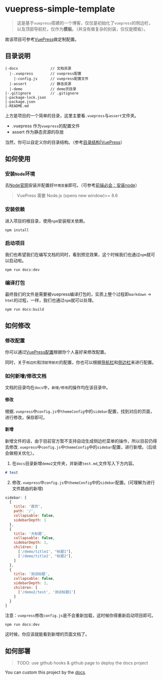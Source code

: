# vuepress-simple-template

>这是基于`vuepress`搭建的一个博客，仅仅是初始化了`vuepress`的侧边栏，以及顶部导航栏，仅作为**模板**。（并没有做复杂的封装，仅仅是模板）。

故该项目可参考[VuePress](https://vuepress.vuejs.org/zh/)做定制配置。

## 目录说明

```text
|-docs               // 文档资源
  |-.vuepress        // vuepress配置
    |-config.js      // vuepress配置文件
  |-assert           // 静态资源
  |-demo             // demo页目录
|-.gitignore         // .gitignore
|-package-lock.json
|-package.json    
|-README.md
```

上方是项目的一个简单的目录，这里主要看`.vuepress`与`assert`文件夹。
- .vuepress 作为`vuepress`的配置文件
- assert 作为静态资源的存放

当然，你可以自定义你的目录结构。（参考[目录结构|VuePress](https://vuepress.vuejs.org/zh/guide/directory-structure.html#%E9%BB%98%E8%AE%A4%E7%9A%84%E9%A1%B5%E9%9D%A2%E8%B7%AF%E7%94%B1)）

## 如何使用

### 安装`Node`环境 

去[Node官网](https://nodejs.org/zh-cn/)安装并配置好`环境变量`即可。（可参考[前端必会：安装node](https://juejin.cn/post/7009687795681722381)）

> VuePress 需要 Node.js (opens new window)>= 8.6

### 安装依赖
进入项目的根目录，使用`npm`安装相关依赖。
```shell
npm install
```

### 启动项目
我们也希望我们在编写文档的同时，看到预览效果，这个时候我们也通过`npm`就可以启动啦。
```shell
npm run docs:dev
```

### 编译打包
最终我们的文件是需要被vuepress编译打包的，实质上整个过程即`markdown` -> `html`的过程，一样，我们也通过`npm`就可以处理。

```shell
npm run docs:build
```

## 如何修改

### 修改配置

你可以通过[VuePress配置](https://vuepress.vuejs.org/zh/config/#base)根据你个人喜好来修改配置。

同时，关于`侧边栏`和`顶部导航栏`的配置，你也可以根据[导航栏](https://vuepress.vuejs.org/zh/theme/default-theme-config.html#%E5%AF%BC%E8%88%AA%E6%A0%8F)和[侧边栏](https://vuepress.vuejs.org/zh/theme/default-theme-config.html#%E4%BE%A7%E8%BE%B9%E6%A0%8F)来进行配置。

### 如何新增/修改文档

文档的目录均在`docs`中，`新增/修改`的操作均在该目录中。

#### 修改

根据`.vuepress`中`config.js`中`themeConfig`中的`sidebar`配置，找到对应的页面，进行修改，保存即可。

#### 新增

新增文件的话，由于目前官方暂不支持自动生成侧边栏菜单的操作，所以目前仍得去修改`.vuepress`中`config.js`中`themeConfig`中的`sidebar`配置，进行新增。（后续会做相关优化）。

1. 在`docs`目录新增`demo2`文件夹，并新建`test.md`,文件写入下方内容。
```markdown
# test
```
2. 修改`.vuepress`中`config.js`中`themeConfig`中的`sidebar`配置。(可理解为进行文件路由的新增)
```js
sidebar: [
  {
    title: '首页',   
    path: '/',     
    collapsable: false, 
    sidebarDepth: 1
  },
  {
    title: '大标题',   
    collapsable: false, 
    sidebarDepth: 1,  
    children: [
      ['/demo/title1', "标题1"],
      ['/demo/title2', "标题2"],
    ]
  },
  {
    title: '测试标题',
    collapsable: false,
    sidebarDepth: 1,
    children: [
      ['/demo2/test', '测试标题1']
    ]
  }
]
```

注意：`vuepress`修改`config.js`是不会重新加载，这时候你得重新启动项目即可。
```shell
npm run docs:dev
```

这时候，你应该就能看到新增的页面文档了。

## 如何部署

> TODO: use github hooks & github page to deploy the docs project

You can custom this project by the [docs](https://vuepress.vuejs.org/zh/). 